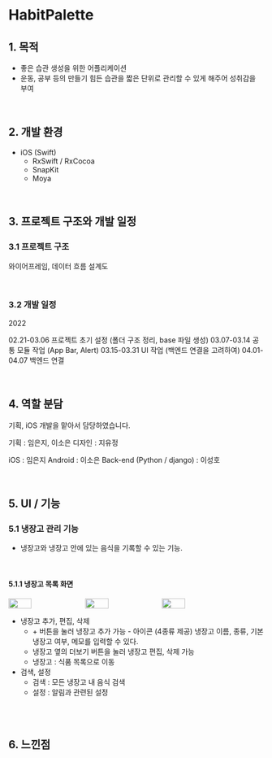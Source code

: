 # HabitPalette


## 1. 목적

- 좋은 습관 생성을 위한 어플리케이션
- 운동, 공부 등의 만들기 힘든 습관을 짧은 단위로 관리할 수 있게 해주어 성취감을 부여

<br>

## 2. 개발 환경 

-  iOS (Swift)
    - RxSwift / RxCocoa
    - SnapKit
    - Moya

<br>

## 3. 프로젝트 구조와 개발 일정

### 3.1 프로젝트 구조

와이어프레임, 데이터 흐름 설계도


<br>

### 3.2 개발 일정

2022

02.21-03.06 프로젝트 초기 설정 (폴더 구조 정리, base 파일 생성)
03.07-03.14 공통 모듈 작업 (App Bar, Alert)
03.15-03.31 UI 작업 (백엔드 연결을 고려하여)
04.01-04.07 백엔드 연결


<br>

## 4. 역할 분담

기획, iOS 개발을 맡아서 담당하였습니다.

기획 : 임은지, 이소은
디자인 : 지유정

iOS : 임은지
Android : 이소은
Back-end (Python / django) : 이성호


<br>

## 5. UI / 기능

### 5.1  냉장고 관리 기능

- 냉장고와 냉장고 안에 있는 음식을 기록할 수 있는 기능.

<br>

#### 5.1.1 냉장고 목록 화면

<div style="display: flex;">
    <img width="30%" src="my-refridge-ios/Resource/Captures/메인.png" style="">
    <img width="30%" src="my-refridge-ios/Resource/Captures/냉장고 추가.png" style="">
    <img width="30%" src="my-refridge-ios/Resource/Captures/냉장고 수정.png" style="">
</div>

<p style="clear:both;"></p>

- 냉장고 추가, 편집, 삭제 
    - \+ 버튼을 눌러 냉장고 추가 가능 - 아이콘 (4종류 제공) 냉장고 이름, 종류, 기본 냉장고 여부, 메모를 입력할 수 있다.
    - 냉장고 옆의 더보기 버튼을 눌러 냉장고 편집, 삭제 가능
    - 냉장고 : 식품 목록으로 이동
- 검색, 설정
    - 검색 : 모든 냉장고 내 음식 검색
    - 설정 : 알림과 관련된 설정

<br>



<br>

## 6. 느낀점


